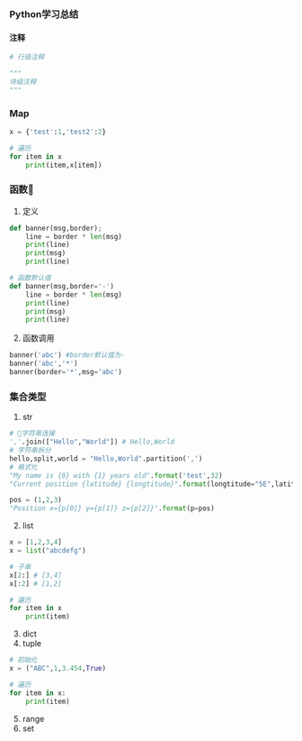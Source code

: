 ### Python学习总结

#### 注释
``` python
# 行级注释

"""
块级注释
"""

```




### Map
``` python
x = {'test':1,'test2':2}

# 遍历
for item in x
    print(item,x[item])
```

### 函数
1. 定义
``` python
def banner(msg,border);
    line = border * len(msg)
    print(line)
    print(msg)
    print(line)

# 函数默认值
def banner(msg,border='-')
    line = border * len(msg)
    print(line)
    print(msg)
    print(line)
```

2. 函数调用
``` python
banner('abc') #border默认值为-
banner('abc','*')
banner(border='*',msg='abc')
```

### 集合类型
1. str
``` python
# 字符串连接
','.join(["Hello","World"]) # Hello,World
# 字符串拆分
hello,split,world = "Hello,World".partition(',')
# 格式化
"My name is {0} with {1} years old".format('test',32)
"Current position {latitude} {longtitude}".format(longtitude="5E",latitude="60N")

pos = (1,2,3)
"Position x={p[0]} y={p[1]} z={p[2]}".format(p=pos)
```
2. list
``` python
x = [1,2,3,4]
x = list("abcdefg")

# 子串
x[2:] # [3,4]
x[:2] # [1,2]

# 遍历
for item in x
    print(item)

```
3. dict
4. tuple
``` python
# 初始化
x = ("ABC",1,3.454,True)

# 遍历
for item in x:
    print(item)
```
5. range
6. set